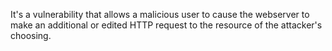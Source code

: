 

It's a vulnerability that allows a malicious user to cause the webserver to make an additional or edited HTTP request to the resource of the attacker's choosing.


